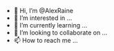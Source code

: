 - 👋 Hi, I’m @AlexRaine
- 👀 I’m interested in ...
- 🌱 I’m currently learning ...
- 💞️ I’m looking to collaborate on ...
- 📫 How to reach me ...

<!---
AlexRaine/AlexRaine is a ✨ special ✨ repository because its `README.md` (this file) appears on your GitHub profile.
You can click the Preview link to take a look at your changes.
--->
